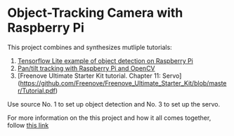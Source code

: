 # Object-Tracking Camera with Raspberry Pi

This project combines and synthesizes mutliple tutorials:
1. [Tensorflow Lite example of object detection on Raspberry Pi](https://github.com/tensorflow/examples/tree/master/lite/examples/object_detection/raspberry_pi)
2. [Pan/tilt tracking with Raspberry Pi and OpenCV](https://pyimagesearch.com/2019/04/01/pan-tilt-face-tracking-with-a-raspberry-pi-and-opencv/)
3. [Freenove Ultimate Starter Kit tutorial. Chapter 11: Servo] (https://github.com/Freenove/Freenove_Ultimate_Starter_Kit/blob/master/Tutorial.pdf) 

Use source No. 1 to set up object detection and No. 3 to set up the servo. 

For more information on the this project and how it all comes together, follow [this link](https://nikita-kotsehub.notion.site/Assignment-4-Final-Project-Write-Up-90bb9297fe214a0ba558b268a0b1a30d)